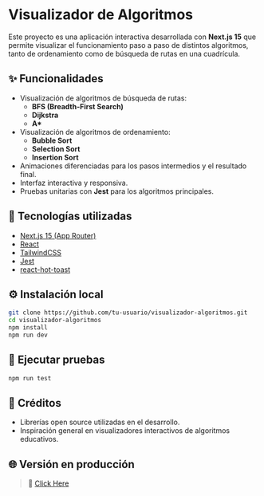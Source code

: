 # Visualizador de Algoritmos

Este proyecto es una aplicación interactiva desarrollada con **Next.js 15** que permite visualizar el funcionamiento paso a paso de distintos algoritmos, tanto de ordenamiento como de búsqueda de rutas en una cuadrícula.

## ✨ Funcionalidades

- Visualización de algoritmos de búsqueda de rutas:
  - **BFS (Breadth-First Search)**
  - **Dijkstra**
  - **A\***
- Visualización de algoritmos de ordenamiento:
  - **Bubble Sort**
  - **Selection Sort**
  - **Insertion Sort**
- Animaciones diferenciadas para los pasos intermedios y el resultado final.
- Interfaz interactiva y responsiva.
- Pruebas unitarias con **Jest** para los algoritmos principales.

## 🚀 Tecnologías utilizadas

- [Next.js 15 (App Router)](https://nextjs.org/)
- [React](https://react.dev/)
- [TailwindCSS](https://tailwindcss.com/)
- [Jest](https://jestjs.io/)
- [react-hot-toast](https://react-hot-toast.com/)

## ⚙️ Instalación local

```bash
git clone https://github.com/tu-usuario/visualizador-algoritmos.git
cd visualizador-algoritmos
npm install
npm run dev
```

## 🧪 Ejecutar pruebas

```bash
npm run test
```

## 🧩 Créditos

- Librerías open source utilizadas en el desarrollo.
- Inspiración general en visualizadores interactivos de algoritmos educativos.

## 🌐 Versión en producción

> 📎 [Click Here](https://vscode-portfolio-eight-ochre.vercel.app)